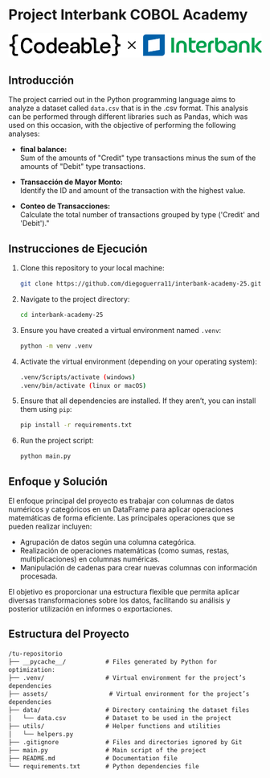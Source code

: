 # Project Interbank COBOL Academy

![Logo](./assets/logo.svg)

## Introducción

The project carried out in the Python programming language aims to analyze a dataset called ``data.csv`` that is in the .csv format. This analysis can be performed through different libraries such as Pandas, which was used on this occasion, with the objective of performing the following analyses:

- **final balance:**  
  Sum of the amounts of "Credit" type transactions minus the sum of the amounts of "Debit" type transactions.

- **Transacción de Mayor Monto:**  
  Identify the ID and amount of the transaction with the highest value.

- **Conteo de Transacciones:**  
   Calculate the total number of transactions grouped by type ('Credit' and 'Debit')."

## Instrucciones de Ejecución

1. Clone this repository to your local machine:
   ```bash
   git clone https://github.com/diegoguerra11/interbank-academy-25.git
   ```

2. Navigate to the project directory:
   ```bash
   cd interbank-academy-25
   ```

3. Ensure you have created a virtual environment named ``.venv``:
   ```bash
   python -m venv .venv
   ```

4. Activate the virtual environment (depending on your operating system):
   ```bash
   .venv/Scripts/activate (windows)
   .venv/bin/activate (linux or macOS)
   ```

5. Ensure that all dependencies are installed. If they aren’t, you can install them using ``pip``:
   ```bash
   pip install -r requirements.txt
   ```

6. Run the project script:
   ```bash
   python main.py
   ```

## Enfoque y Solución

El enfoque principal del proyecto es trabajar con columnas de datos numéricos y categóricos en un DataFrame para aplicar operaciones matemáticas de forma eficiente. Las principales operaciones que se pueden realizar incluyen:

- Agrupación de datos según una columna categórica.
- Realización de operaciones matemáticas (como sumas, restas, multiplicaciones) en columnas numéricas.
- Manipulación de cadenas para crear nuevas columnas con información procesada.

El objetivo es proporcionar una estructura flexible que permita aplicar diversas transformaciones sobre los datos, facilitando su análisis y posterior utilización en informes o exportaciones.

## Estructura del Proyecto

```
/tu-repositorio
├── __pycache__/           # Files generated by Python for optimization:
├── .venv/                 # Virtual environment for the project’s dependencies
├── assets/                 # Virtual environment for the project’s dependencies
├── data/                  # Directory containing the dataset files
│   └── data.csv           # Dataset to be used in the project
├── utils/                 # Helper functions and utilities
│   └── helpers.py
├── .gitignore             # Files and directories ignored by Git
├── main.py                # Main script of the project
├── README.md              # Documentation file
└── requirements.txt       # Python dependencies file
```
